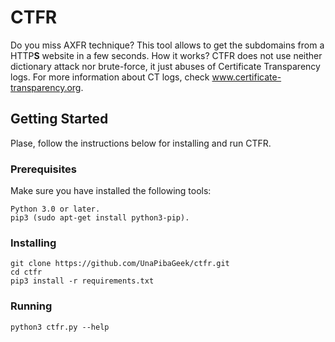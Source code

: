 # CTFR
Do you miss AXFR technique? This tool allows to get the subdomains from a HTTP**S** website in a few seconds.
How it works? CTFR does not use neither dictionary attack nor brute-force, it just abuses of Certificate Transparency logs.
For more information about CT logs, check www.certificate-transparency.org.

## Getting Started
Plase, follow the instructions below for installing and run CTFR.

### Prerequisites
Make sure you have installed the following tools:
```
Python 3.0 or later.
pip3 (sudo apt-get install python3-pip).
```

### Installing
```
git clone https://github.com/UnaPibaGeek/ctfr.git
cd ctfr
pip3 install -r requirements.txt
```

### Running
```
python3 ctfr.py --help
```
